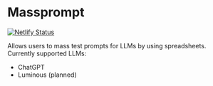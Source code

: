 # Massprompt

[![Netlify Status](https://api.netlify.com/api/v1/badges/259286f0-faee-4822-bfdd-32909173ea3a/deploy-status)](https://app.netlify.com/sites/velvety-griffin-53b547/deploys)

Allows users to mass test prompts for LLMs by using spreadsheets. Currently supported LLMs:
- ChatGPT
- Luminous (planned)